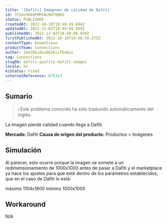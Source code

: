```yaml
---
title: '[Dafiti] Imágenes de calidad de Dafiti'
id: 7C5ms968kPMM1NcNUT0QKU
status: PUBLISHED
createdAt: 2022-10-10T18:48:49.694Z
updatedAt: 2022-12-02T18:49:08.939Z
publishedAt: 2022-12-02T18:49:08.939Z
firstPublishedAt: 2022-10-10T18:48:50.275Z
contentType: knownIssue
productTeam: Connections
author: 2mXZkbi0oi061KicTExNjo
tag: Connections
slugEN: dafiti-quality-dafiti-images
locale: es
kiStatus: Fixed
internalReference: 675317
---
```


## Sumario

>ℹ️ Este problema conocido ha sido traducido automáticamente del inglés.


La imagen pierde calidad cuando llega a Dafiti.

**Mercado:** Dafiti
**Causa de origen del producto:** Productos > Imágenes




## Simulación


Al parecer, esto ocurre porque la imagen se somete a un redimensionamiento de 1000x1000 antes de pasar a Dafiti y el marketplace ya hace los ajustes para que esté dentro de los parámetros establecidos, que en el caso de Dafiti lo está:

máximo 1104x1600
mínimo 1000x1000



## Workaround


N/A

